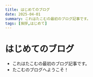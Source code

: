```yaml
---
title: はじめてのブログ
date: 2025-04-01
summary: これはたこむの最初のブログ記事です。
tags: [挨拶,はじめて]
---
```


# はじめてのブログ
* これはたこむの最初のブログ記事です。
* たこむのブログへようこそ！